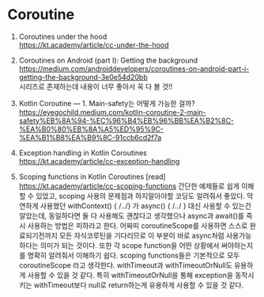 # Coroutine

 1. Coroutines under the hood <br>
 https://kt.academy/article/cc-under-the-hood
   

 2. Coroutines on Android (part I): Getting the background <br>
   https://medium.com/androiddevelopers/coroutines-on-android-part-i-getting-the-background-3e0e54d20bb <br>
   시리즈로 존재하는데 내용이 너무 좋아서 꼭 다 볼 것!!
   
   
 3. Kotlin Coroutine — 1. Main-safety는 어떻게 가능한 걸까? <br>
 https://eyegochild.medium.com/kotlin-coroutine-2-main-safety%EB%8A%94-%EC%96%B4%EB%96%BB%EA%B2%8C-%EA%B0%80%EB%8A%A5%ED%95%9C-%EA%B1%B8%EA%B9%8C-91ccb6cd2f7a <br>


 4. Exception handling in Kotlin Coroutines <br>
 https://kt.academy/article/cc-exception-handling

    
 5. Scoping functions in Kotlin Coroutines [read] <br> 
 https://kt.academy/article/cc-scoping-functions
 간단한 예제들로 쉽게 이해할 수 있었고, scoping 사용의 문제점과 하지말아야할 코딩도 알려줘서 좋았다.
 막연하게 사용했던 withContext() { /*..*/} 가 async() { /*..*/ } 대신 사용할 수 있는건 알았는데, 동일하다면 둘 다 사용해도 괜찮다고 생각했으나
 async과 await()를 즉시 사용하는 방법은 피하라고 한다. 어짜피 coroutineScope를 사용하면 스스로 완료되기전까지 모든 자식코루틴을 기다리므로
 이 부분이 바로 async처럼 사용가능하다는 의미가 되는 것이다.
 또한 각 scope function을 어떤 상황에서 써야하는지를 명확히 알려줘서 이해하기 쉽다.
 scoping functions들은 기본적으로 모두 coroutineScope 라고 생각한다. withTimeout과 withTimeoutOrNull도 유용하게 사용할 수 있을 것 같다.
 특히 withTimeoutOrNull을 통해 exception을 동작시키는 withTimeout보다 null로 return하는게 유용하게 사용할 수 있을 것 같다.


